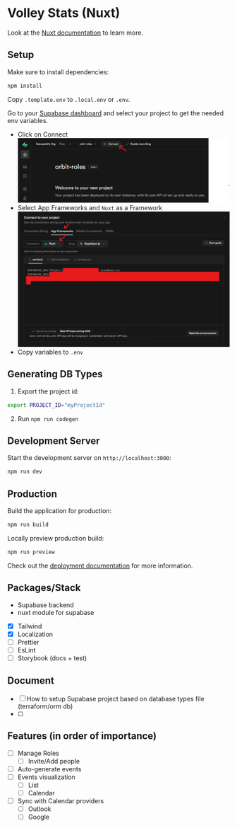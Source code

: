 # Volley Stats (Nuxt)

Look at the [Nuxt documentation](https://nuxt.com/docs/getting-started/introduction) to learn more.

## Setup

Make sure to install dependencies:

```bash
npm install
```

Copy `.template.env` to `.local.env` or `.env`.

Go to your [Supabase dashboard](https://supabase.com/dashboard) and select your project to get the needed env variables.

- Click on Connect
  ![Click on Connect](readme/click_on_connect.png)
- Select App Frameworks and `Nuxt` as a Framework
  ![SelectFramework ](readme/select_framework.png)
- Copy variables to `.env`

## Generating DB Types

1. Export the project id:

```bash
export PROJECT_ID="myProjectId"
```

2. Run `npm run codegen`

## Development Server

Start the development server on `http://localhost:3000`:

```bash
npm run dev
```

## Production

Build the application for production:

```bash
npm run build
```

Locally preview production build:

```bash
npm run preview
```

Check out the [deployment documentation](https://nuxt.com/docs/getting-started/deployment) for more information.

## Packages/Stack

- Supabase backend
- nuxt module for supabase
- [x] Tailwind
- [x] Localization
- [ ] Prettier
- [ ] EsLint
- [ ] Storybook (docs + test)

## Document

- [ ] How to setup Supabase project based on database types file (terraform/orm db)
- [ ]

## Features (in order of importance)

- [ ] Manage Roles
  - [ ] Invite/Add people
- [ ] Auto-generate events
- [ ] Events visualization
  - [ ] List
  - [ ] Calendar
- [ ] Sync with Calendar providers
  - [ ] Outlook
  - [ ] Google

